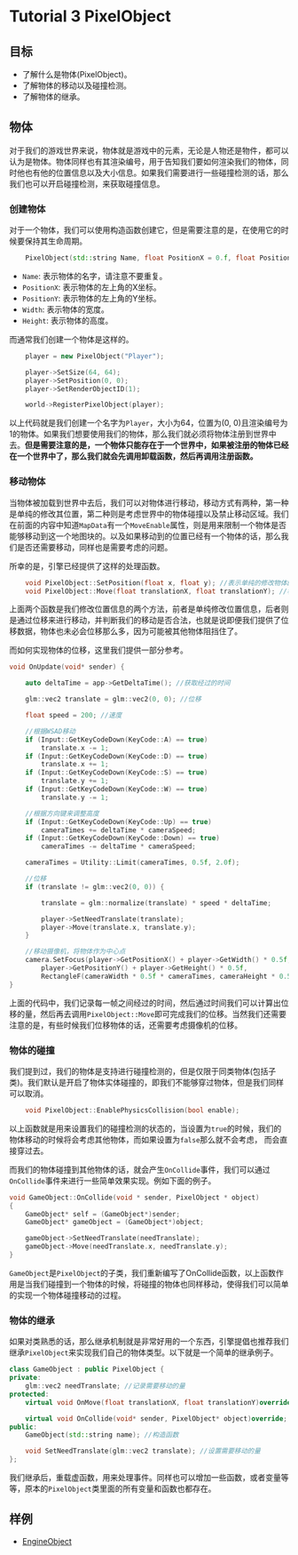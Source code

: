 # Tutorial 3 PixelObject

## 目标

- 了解什么是物体(PixelObject)。
- 了解物体的移动以及碰撞检测。
- 了解物体的继承。

## 物体

对于我们的游戏世界来说，物体就是游戏中的元素，无论是人物还是物件，都可以认为是物体。物体同样也有其渲染编号，用于告知我们要如何渲染我们的物体，同时他也有他的位置信息以及大小信息。如果我们需要进行一些碰撞检测的话，那么我们也可以开启碰撞检测，来获取碰撞信息。

### 创建物体

对于一个物体，我们可以使用构造函数创建它，但是需要注意的是，在使用它的时候要保持其生命周期。

```C++
    PixelObject(std::string Name, float PositionX = 0.f, float PositionY = 0.f, float Width = 1.f, float Height = 1);
```

- `Name`: 表示物体的名字，请注意不要重复。
- `PositionX`: 表示物体的左上角的X坐标。
- `PositionY`: 表示物体的左上角的Y坐标。
- `Width`: 表示物体的宽度。
- `Height`: 表示物体的高度。

而通常我们创建一个物体是这样的。

```C++
    player = new PixelObject("Player");

    player->SetSize(64, 64);
    player->SetPosition(0, 0);
    player->SetRenderObjectID(1);

    world->RegisterPixelObject(player);
```

以上代码就是我们创建一个名字为`Player`，大小为64，位置为(0, 0)且渲染编号为1的物体。如果我们想要使用我们的物体，那么我们就必须将物体注册到世界中去。**但是需要注意的是，一个物体只能存在于一个世界中，如果被注册的物体已经在一个世界中了，那么我们就会先调用卸载函数，然后再调用注册函数。**

### 移动物体

当物体被加载到世界中去后，我们可以对物体进行移动，移动方式有两种，第一种是单纯的修改其位置，第二种则是考虑世界中的物体碰撞以及禁止移动区域。我们在前面的内容中知道`MapData`有一个`MoveEnable`属性，则是用来限制一个物体是否能够移动到这一个地图块的。以及如果移动到的位置已经有一个物体的话，那么我们是否还需要移动，同样也是需要考虑的问题。

所幸的是，引擎已经提供了这样的处理函数。

```C++
    void PixelObject::SetPosition(float x, float y); //表示单纯的修改物体的位置
    void PixelObject::Move(float translationX, float translationY); //移动的时候考虑其他物体以及地图块属性
```

上面两个函数是我们修改位置信息的两个方法，前者是单纯修改位置信息，后者则是通过位移来进行移动，并判断我们的移动是否合法，也就是说即便我们提供了位移数据，物体也未必会位移那么多，因为可能被其他物体阻挡住了。

而如何实现物体的位移，这里我们提供一部分参考。

```C++
void OnUpdate(void* sender) {

	auto deltaTime = app->GetDeltaTime(); //获取经过的时间

	glm::vec2 translate = glm::vec2(0, 0); //位移

	float speed = 200; //速度

	//根据WSAD移动
	if (Input::GetKeyCodeDown(KeyCode::A) == true)
		translate.x -= 1;
	if (Input::GetKeyCodeDown(KeyCode::D) == true)
		translate.x += 1;
	if (Input::GetKeyCodeDown(KeyCode::S) == true)
		translate.y += 1;
	if (Input::GetKeyCodeDown(KeyCode::W) == true)
		translate.y -= 1;

    //根据方向键来调整高度
	if (Input::GetKeyCodeDown(KeyCode::Up) == true)
		cameraTimes += deltaTime * cameraSpeed;
	if (Input::GetKeyCodeDown(KeyCode::Down) == true)
		cameraTimes -= deltaTime * cameraSpeed;

	cameraTimes = Utility::Limit(cameraTimes, 0.5f, 2.0f);

	//位移
	if (translate != glm::vec2(0, 0)) {

		translate = glm::normalize(translate) * speed * deltaTime;

		player->SetNeedTranslate(translate);
		player->Move(translate.x, translate.y);
	}

	//移动摄像机，将物体作为中心点
	camera.SetFocus(player->GetPositionX() + player->GetWidth() * 0.5f,
		player->GetPositionY() + player->GetHeight() * 0.5f,
		RectangleF(cameraWidth * 0.5f * cameraTimes, cameraHeight * 0.5f * cameraTimes, cameraWidth * 0.5f * cameraTimes, cameraHeight * 0.5f * cameraTimes));
}
```

上面的代码中，我们记录每一帧之间经过的时间，然后通过时间我们可以计算出位移的量，然后再去调用`PixelObject::Move`即可完成我们的位移。当然我们还需要注意的是，有些时候我们位移物体的话，还需要考虑摄像机的位移。

### 物体的碰撞

我们提到过，我们的物体是支持进行碰撞检测的，但是仅限于同类物体(包括子类)。我们默认是开启了物体实体碰撞的，即我们不能够穿过物体，但是我们同样可以取消。

```C++
    void PixelObject::EnablePhysicsCollision(bool enable);
```

以上函数就是用来设置我们的碰撞检测的状态的，当设置为`true`的时候，我们的物体移动的时候将会考虑其他物体，而如果设置为`false`那么就不会考虑， 而会直接穿过去。

而我们的物体碰撞到其他物体的话，就会产生`OnCollide`事件，我们可以通过`OnCollide`事件来进行一些简单效果实现。例如下面的例子。

```C++
void GameObject::OnCollide(void * sender, PixelObject * object)
{
	GameObject* self = (GameObject*)sender;
	GameObject* gameObject = (GameObject*)object;

	gameObject->SetNeedTranslate(needTranslate);
	gameObject->Move(needTranslate.x, needTranslate.y);
}

```

`GameObject`是`PixelObject`的子类，我们重新编写了OnCollide函数，以上函数作用是当我们碰撞到一个物体的时候，将碰撞的物体也同样移动，使得我们可以简单的实现一个物体碰撞移动的过程。

### 物体的继承

如果对类熟悉的话，那么继承机制就是非常好用的一个东西，引擎提倡也推荐我们继承`PixelObject`来实现我们自己的物体类型。以下就是一个简单的继承例子。

```C++
class GameObject : public PixelObject {
private:
	glm::vec2 needTranslate; //记录需要移动的量
protected:
	virtual void OnMove(float translationX, float translationY)override; //移动事件

	virtual void OnCollide(void* sender, PixelObject* object)override; //碰撞事件
public:
	GameObject(std::string name); //构造函数

	void SetNeedTranslate(glm::vec2 translate); //设置需要移动的量
};
```

我们继承后，重载虚函数，用来处理事件。同样也可以增加一些函数，或者变量等等，原本的`PixelObject`类里面的所有变量和函数也都存在。

## 样例

- [EngineObject](https://github.com/LinkClinton/PixelWorldEngineSample/tree/master/EngineObject
)